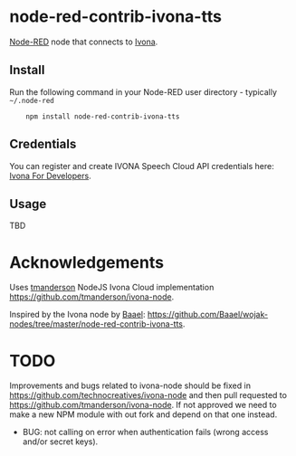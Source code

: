 node-red-contrib-ivona-tts
==============================

<a href="http://nodered.org" target="_new">Node-RED</a> node that connects to <a href="http://www.ivona.com/" target="_new">Ivona</a>.

Install
-------

Run the following command in your Node-RED user directory - typically `~/.node-red`

        npm install node-red-contrib-ivona-tts

Credentials
-----------

You can register and create IVONA Speech Cloud API credentials here: <a href="http://developer.ivona.com/en/speechcloud/index.html" target="_new">Ivona For Developers</a>.

Usage
-----

TBD

Acknowledgements
==============================

Uses <a href="https://github.com/tmanderson" target="_new">tmanderson</a> NodeJS Ivona Cloud implementation <a href="https://github.com/tmanderson/ivona-node" target="_new">https://github.com/tmanderson/ivona-node</a>.

Inspired by the Ivona node by <a href="https://github.com/Baael" target="_new">Baael</a>: <a href="https://github.com/Baael/wojak-nodes/tree/master/node-red-contrib-ivona-tts" target="_new">https://github.com/Baael/wojak-nodes/tree/master/node-red-contrib-ivona-tts</a>.

TODO
=====

Improvements and bugs related to ivona-node should be fixed in https://github.com/technocreatives/ivona-node and then pull requested to https://github.com/tmanderson/ivona-node. If not approved we need to make a new NPM module with out fork and depend on that one instead.

- BUG: not calling on error when authentication fails (wrong access and/or secret keys). 



